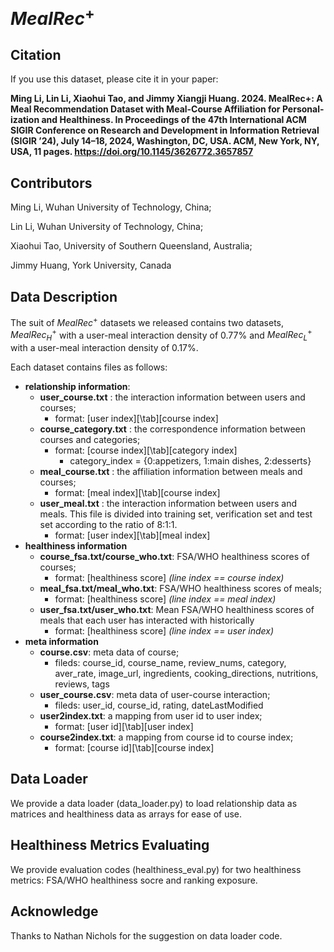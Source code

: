 # $MealRec^+$

## Citation
If you use this dataset, please cite it in your paper:

**Ming Li, Lin Li, Xiaohui Tao, and Jimmy Xiangji Huang. 2024. MealRec+: A Meal Recommendation Dataset with Meal-Course Affiliation for Personal- ization and Healthiness. In Proceedings of the 47th International ACM SIGIR Conference on Research and Development in Information Retrieval (SIGIR ’24), July 14–18, 2024, Washington, DC, USA. ACM, New York, NY, USA, 11 pages. https://doi.org/10.1145/3626772.3657857**

<!-- This paper is available in arxiv https://arxiv.org/abs/2404.05386 -->


## Contributors
Ming Li, Wuhan University of Technology, China;

Lin Li, Wuhan University of Technology, China;

Xiaohui Tao, University of Southern Queensland, Australia;

Jimmy	Huang, York University, Canada

## Data Description
The suit of $MealRec^+$ datasets we released contains two datasets, $MealRec^+_H$ with a user-meal interaction density of 0.77% and $MealRec^+_L$ with a user-meal interaction density of 0.17%.

Each dataset contains files as follows:
- **relationship information**: 
  - **user_course.txt** : the interaction information between users and courses;
      - format: [user index][\tab][course index]
  - **course_category.txt** : the correspondence information between courses and categories;
      - format: [course index][\tab][category index]
        - category_index = {0:appetizers, 1:main dishes, 2:desserts} 
  - **meal_course.txt** : the affiliation information between meals and courses;
      - format: [meal index][\tab][course index]
  - **user_meal.txt** : the interaction information between users and meals. This file is divided into training set, verification set and test set according to the ratio of 8:1:1. 
      - format: [user index][\tab][meal index]
- **healthiness information**
    - **course_fsa.txt/course_who.txt**: FSA/WHO healthiness scores of courses;
      - format: [healthiness score] *(line index == course index)*
    - **meal_fsa.txt/meal_who.txt**: FSA/WHO healthiness scores of meals;
      - format: [healthiness score] *(line index == meal index)*
    - **user_fsa.txt/user_who.txt**: Mean FSA/WHO healthiness scores of meals that each user has interacted with historically
      - format: [healthiness score] *(line index == user index)*
- **meta information**
  - **course.csv**: meta data of course;
    - fileds: course_id, course_name, review_nums, category, aver_rate, image_url, ingredients, cooking_directions, nutritions, reviews, tags
  - **user_course.csv**: meta data of user-course interaction;
    - fileds: user_id, course_id, rating, dateLastModified
  - **user2index.txt**: a mapping from user id to user index;
    - format: [user id][\tab][user index]
  - **course2index.txt**: a mapping from course id to course index;
    - format: [course id][\tab][course index]

## Data Loader
We provide a data loader (data_loader.py) to load relationship data as matrices and healthiness data as arrays for ease of use. 

## Healthiness Metrics Evaluating
We provide evaluation codes (healthiness_eval.py) for two healthiness metrics: FSA/WHO healthiness socre and ranking exposure.

## Acknowledge
Thanks to Nathan Nichols for the suggestion on data loader code.
